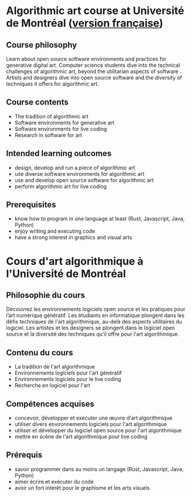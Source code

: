 # Algorithmic art course at Université de Montréal ([version française](https://github.com/bbaudry/algorithmic-art-course/blob/main/README.md#cours-dart-algorithmique-%C3%A0-luniversit%C3%A9-de-montr%C3%A9al))

## Course philosophy

Learn about open source software environments and practices for generative digital art.
Computer science students dive into the technical challenges of algorithmic art, beyond the utilitarian aspects of software .
Artists and designers dive into open source software and the diversity of techniques it offers for algorithmic art.

## Course contents

- The tradition of algorithmic art
- Software environments for generative art
- Software environments for live coding
- Research in software for art
  
## Intended learning outcomes

- design, develop and run a piece of algorithmic art
- use diverse software environments for algorithmic art
- use and develop open source software for algorithmic art
- perform algorithmic art for live coding

## Prerequisites
- know how to program in one language at least (Rust, Javascript, Java, Python)
- enjoy writing and executing code
- have a strong interest in graphics and visual arts

# Cours d'art algorithmique à l'Université de Montréal 

## Philosophie du cours

Découvrez les environnements logiciels open source et les pratiques pour l’art numérique génératif.
Les étudiants en informatique plongent dans les défis techniques de l'art algorithmique, au-delà des aspects utilitaires du logiciel.
Les artistes et les designers se plongent dans le logiciel open source et la diversité des techniques qu'il offre pour l'art algorithmique.

## Contenu du cours

- La tradition de l'art algorithmique
- Environnements logiciels pour l'art génératif
- Environnements logiciels pour le live coding
- Recherche en logiciel pour l'art
  
## Compétences acquises

- concevoir, développer et exécuter une œuvre d'art algorithmique
- utiliser divers environnements logiciels pour l'art algorithmique
- utiliser et développer du logiciel open source pour l'art algorithmique
- mettre en scène de l'art algorithmique pour live coding

## Prérequis
- savoir programmer dans au moins un langage (Rust, Javascript, Java, Python)
- aimer écrire et exécuter du code
- avoir un fort intérêt pour le graphisme et les arts visuels
